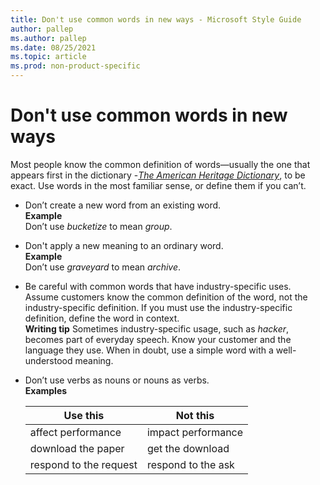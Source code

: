 ```yaml
---
title: Don't use common words in new ways - Microsoft Style Guide
author: pallep
ms.author: pallep
ms.date: 08/25/2021
ms.topic: article
ms.prod: non-product-specific
---
```


# Don't use common words in new ways

Most people know the common definition of words—usually the one that appears first in the dictionary -[*The American Heritage Dictionary*](https://ahdictionary.com/), to be exact. Use words in the most familiar sense, or define them if you can’t.

  - Don’t create a new word from an existing word.  
    **Example**  
    Don’t use *bucketize* to mean *group*.
    
  - Don't apply a new meaning to an ordinary word.  
    **Example**  
    Don’t use *graveyard* to mean *archive*.  
    
  - Be
    careful with common words that have industry-specific uses.
    Assume customers know the common definition of the word, not
    the industry-specific definition. If you must
    use the industry-specific definition, define the word in
    context.  
    **Writing tip** Sometimes industry-specific usage, such as *hacker*,
    becomes part of everyday speech. Know your customer and the
    language they use. When in doubt, use a simple word with a
    well-understood meaning.  
    
  - Don’t use verbs as nouns or nouns as verbs.  
    **Examples** 
    
    |**Use this**|**Not this**|
    |--|--|
    |affect performance|impact performance|
    |download the paper|get the download|
    |respond to the request|respond to the ask|
